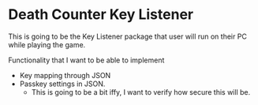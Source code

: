 # Death Counter Key Listener
This is going to be the Key Listener package that user will run on their PC while playing the game.

Functionality that I want to be able to implement
- Key mapping through JSON
- Passkey settings in JSON.
  - This is going to be a bit iffy, I want to verify how secure this will be.


